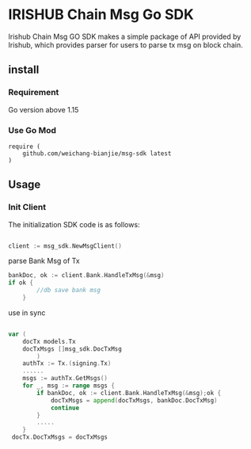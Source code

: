 # IRISHUB Chain Msg Go SDK

Irishub Chain Msg GO SDK makes a simple package of API provided by Irishub, which provides parser for users to parse tx msg on block chain.

## install

### Requirement

Go version above 1.15

### Use Go Mod

```text
require (
    github.com/weichang-bianjie/msg-sdk latest
)
```

## Usage

### Init Client

The initialization SDK code is as follows:

```go

client := msg_sdk.NewMsgClient()
```

parse Bank Msg of Tx 
```go
bankDoc, ok := client.Bank.HandleTxMsg(&msg)
if ok {
		//db save bank msg
	}
```

use in sync 
```go

var (
	docTx models.Tx
	docTxMsgs []msg_sdk.DocTxMsg
    	)
	authTx := Tx.(signing.Tx)
	......
	msgs := authTx.GetMsgs()
	for _, msg := range msgs {
        if bankDoc, ok := client.Bank.HandleTxMsg(&msg);ok {
            docTxMsgs = append(docTxMsgs, bankDoc.DocTxMsg)
            continue
        }
        .....
    }
 docTx.DocTxMsgs = docTxMsgs

```